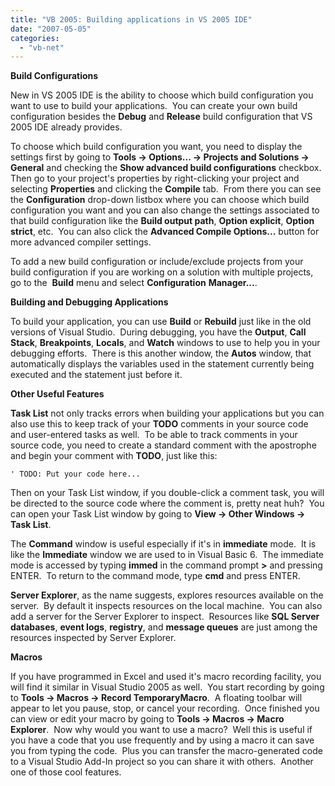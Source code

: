 ```yaml
---
title: "VB 2005: Building applications in VS 2005 IDE"
date: "2007-05-05"
categories: 
  - "vb-net"
---
```


**Build Configurations**

New in VS 2005 IDE is the ability to choose which build configuration you want to use to build your applications.  You can create your own build configuration besides the **Debug** and **Release** build configuration that VS 2005 IDE already provides.

To choose which build configuration you want, you need to display the settings first by going to **Tools -> Options... -> Projects and Solutions -> General** and checking the **Show advanced build configurations** checkbox.  Then go to your project's properties by right-clicking your project and selecting **Properties** and clicking the **Compile** tab.  From there you can see the **Configuration** drop-down listbox where you can choose which build configuration you want and you can also change the settings associated to that build configuration like the **Build output path**, **Option explicit**, **Option strict**, etc.  You can also click the **Advanced Compile Options...** button for more advanced compiler settings.

To add a new build configuration or include/exclude projects from your build configuration if you are working on a solution with multiple projects, go to the  **Build** menu and select **Configuration** **Manager...**.

**Building and Debugging Applications**

To build your application, you can use **Build** or **Rebuild** just like in the old versions of Visual Studio.  During debugging, you have the **Output**, **Call Stack**, **Breakpoints**, **Locals**, and **Watch** windows to use to help you in your debugging efforts.  There is this another window, the **Autos** window, that automatically displays the variables used in the statement currently being executed and the statement just before it.

**Other Useful Features**

**Task List** not only tracks errors when building your applications but you can also use this to keep track of your **TODO** comments in your source code and user-entered tasks as well.  To be able to track comments in your source code, you need to create a standard comment with the apostrophe and begin your comment with **TODO**, just like this:

    ' TODO: Put your code here...

Then on your Task List window, if you double-click a comment task, you will be directed to the source code where the comment is, pretty neat huh?  You can open your Task List window by going to **View -> Other Windows -> Task List**.

The **Command** window is useful especially if it's in **immediate** mode.  It is like the **Immediate** window we are used to in Visual Basic 6.  The immediate mode is accessed by typing **immed** in the command prompt **\>** and pressing ENTER.  To return to the command mode, type **cmd** and press ENTER.

**Server Explorer**, as the name suggests, explores resources available on the server.  By default it inspects resources on the local machine.  You can also add a server for the Server Explorer to inspect.  Resources like **SQL Server databases**, **event logs**, **registry**, and **message queues** are just among the resources inspected by Server Explorer.

**Macros**

If you have programmed in Excel and used it's macro recording facility, you will find it similar in Visual Studio 2005 as well.  You start recording by going to **Tools -> Macros -> Record TemporaryMacro**.  A floating toolbar will appear to let you pause, stop, or cancel your recording.  Once finished you can view or edit your macro by going to **Tools -> Macros -> Macro Explorer**.  Now why would you want to use a macro?  Well this is useful if you have a code that you use frequently and by using a macro it can save you from typing the code.  Plus you can transfer the macro-generated code to a Visual Studio Add-In project so you can share it with others.  Another one of those cool features.
